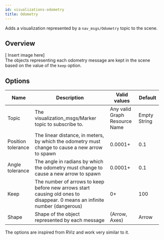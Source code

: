 ```yaml
---
id: visualizations-odometry
title: Odometry
---
```


Adds a visualization represented by a `nav_msgs/Odometry` topic to the scene.

## Overview

\[ Insert image here]  
The objects representing each odometry message are kept in the scene based on the value of the `keep` option.

## Options

Name | Description | Valid values | Default  
--- | --- | --- | ---
Topic | The visualization_msgs/Marker topic to subscribe to. | Any valid Graph Resource Name | Empty String  
Position tolerance | The linear distance, in meters, by which the odometry must change to cause a new arrow to spawn | 0.0001+ | 0.1  
Angle tolerance | The angle in radians by which the odometry must change to cause a new arrow to spawn | 0.0001+ | 0.1  
Keep | The number of arrows to keep before new arrows start causing old ones to disappear. 0 means an infinite number (dangerous) | 0+ | 100   
Shape | Shape of the object represented by each message | (Arrow, Axes) | Arrow  

The options are inspired from RViz and work very similar to it.
